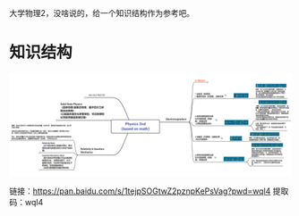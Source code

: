 大学物理2，没啥说的，给一个知识结构作为参考吧。



# 知识结构

![image-20220830131824724](README.assets/image-20220830131824724.png)



链接：https://pan.baidu.com/s/1tejpSOGtwZ2pznpKePsVag?pwd=wql4 
提取码：wql4 

